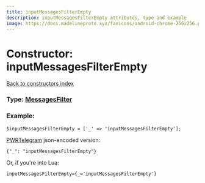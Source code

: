 ```yaml
---
title: inputMessagesFilterEmpty
description: inputMessagesFilterEmpty attributes, type and example
image: https://docs.madelineproto.xyz/favicons/android-chrome-256x256.png
---
```

# Constructor: inputMessagesFilterEmpty  
[Back to constructors index](index.md)






### Type: [MessagesFilter](../types/MessagesFilter.md)


### Example:

```
$inputMessagesFilterEmpty = ['_' => 'inputMessagesFilterEmpty'];
```  

[PWRTelegram](https://pwrtelegram.xyz) json-encoded version:

```
{"_": "inputMessagesFilterEmpty"}
```


Or, if you're into Lua:  


```
inputMessagesFilterEmpty={_='inputMessagesFilterEmpty'}

```


